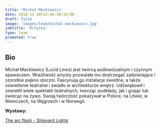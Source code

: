 ```yaml
---
title: 'Michał Mackiewicz'
date: 2018-12-20T13:44:30+10:00
draft: false
image: 'images/team/michal-mackiewicz.jpg'
jobtitle: 'Artysta'
type: team
promoted: true
---
```


## Bio

Michał Mackiewicz (Lucid Lines) jest twórcą audiowizualnym i czynnym spawaczem. Wrażliwość artysty pozwalała mu dostrzegać zadziwiające i szorstkie piękno stoczni. Fascynują go instalacje świetlne, a także oświetlenie teatralne i światło w architekturze wnętrz. Udźwiękowił i oświetlił wiele spektakli teatralnych, tworząc podkłady, jak i grając lub świecąc na żywo. Swoją twórczość pokazywał w Polsce, na Litwie, w Niemczech, na Węgrzech i w Norwegii.

**Wystawy:**

[The arc flash - Shipyard Lights](/wystawy/the-arc-flash)
